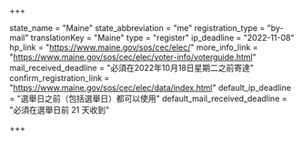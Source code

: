 +++

state_name = "Maine"
state_abbreviation = "me"
registration_type = "by-mail"
translationKey = "Maine"
type = "register"
ip_deadline = "2022-11-08"
hp_link = "https://www.maine.gov/sos/cec/elec/"
more_info_link = "https://www.maine.gov/sos/cec/elec/voter-info/voterguide.html"
mail_received_deadline = "必須在2022年10月18日星期二之前寄達"
confirm_registration_link = "https://www.maine.gov/sos/cec/elec/data/index.html"
default_ip_deadline = "選舉日之前（包括選舉日）都可以使用"
default_mail_received_deadline = "必須在選舉日前 21 天收到"

+++